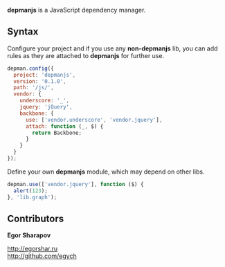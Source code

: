 __depmanjs__ is a JavaScript dependency manager.

Syntax
------
Configure your project and if you use any __non-depmanjs__ lib, you can add rules as they are attached to __depmanjs__ for further use.
```javascript
depman.config({
  project: 'depmanjs',
  version: '0.1.0',
  path: '/js/',
  vendor: {
    underscore: '_',
    jquery: 'jQuery',
    backbone: {
      use: ['vendor.underscore', 'vendor.jquery'],
      attach: function (_, $) {
        return Backbone;
      }
    }
  }
});
```

Define your own __depmanjs__ module, which may depend on other libs.
```javascript
depman.use(['vendor.jquery'], function ($) {
  alert(123);
}, 'lib.graph');
```

Contributors
------------
__Egor Sharapov__

http://egorshar.ru  
http://github.com/egych


